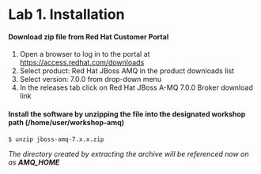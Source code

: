 Lab 1. Installation
===

#### Download zip file from Red Hat Customer Portal
1. Open a browser to log in to the portal at  https://access.redhat.com/downloads
1. Select product: Red Hat JBoss AMQ in the product downloads list
1. Select version: 7.0.0 from drop-down menu
1. In the releases tab click on Red Hat JBoss A-MQ 7.0.0 Broker download link

#### Install the software by unzipping the file into the designated workshop path (/home/user/workshop-amq)

    $ unzip jboss-amq-7.x.x.zip

*The directory created by extracting the archive will be referenced now on as **AMQ_HOME***
